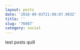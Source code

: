 ```yaml
---
layout: posts
date: '2018-09-03T21:08:07.903Z'
title: ''
slug: '76087'
category: social
---
```

test posts quill
